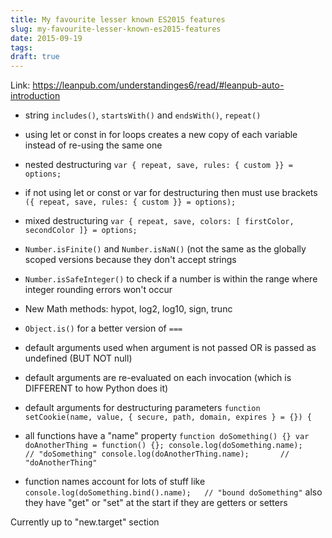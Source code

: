 ```yaml
---
title: My favourite lesser known ES2015 features
slug: my-favourite-lesser-known-es2015-features
date: 2015-09-19
tags: 
draft: true
---
```


Link: https://leanpub.com/understandinges6/read/#leanpub-auto-introduction

<!--more-->

- string `includes()`, `startsWith()` and `endsWith()`, `repeat()`
- using let or const in for loops creates a new copy of each variable instead of re-using the same one
- nested destructuring `var { repeat, save, rules: { custom }} = options;`
- if not using let or const or var for destructuring then must use brackets `({ repeat, save, rules: { custom }} = options);`
- mixed destructuring `var { repeat, save, colors: [ firstColor, secondColor ]} = options;`
- `Number.isFinite()` and `Number.isNaN()` (not the same as the globally scoped versions because they don't accept strings
- `Number.isSafeInteger()` to check if a number is within the range where integer rounding errors won't occur
- New Math methods: hypot, log2, log10, sign, trunc
- `Object.is()` for a better version of `===`

- default arguments used when argument is not passed OR is passed as undefined (BUT NOT null)
- default arguments are re-evaluated on each invocation (which is DIFFERENT to how Python does it)
- default arguments for destructuring parameters `function setCookie(name, value, { secure, path, domain, expires } = {}) {`

- all functions have a "name" property `function doSomething() {}
var doAnotherThing = function() {};
console.log(doSomething.name);          // "doSomething"
console.log(doAnotherThing.name);       // "doAnotherThing"`

- function names account for lots of stuff like `console.log(doSomething.bind().name);   // "bound doSomething"` also they have "get" or "set" at the start if they are getters or setters

Currently up to "new.target" section
